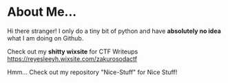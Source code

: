 # About Me...

Hi there stranger! I only do a tiny bit of python and have **absolutely no idea** what I am doing on Github.

Check out my **shitty wixsite** for CTF Writeups https://reyesleeyh.wixsite.com/zakurosodactf

Hmm... Check out my repository "Nice-Stuff" for Nice Stuff!
